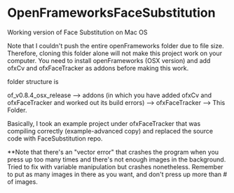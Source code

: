 # OpenFrameworksFaceSubstitution
Working version of Face Substitution on Mac OS 

Note that I couldn't push the entire openFrameworks folder due to file size. Therefore, cloning this folder alone will not make this project work on your computer. You need to install openFrameworks (OSX version) and add ofxCv and ofxFaceTracker as addons before making this work. 

folder structure is

of_v0.8.4_osx_release --> addons (in which you have added ofxCv and ofxFaceTracker and worked out its build errors)
--> ofxFaceTracker --> This Folder.

Basically, I took an example project under ofxFaceTracker that was compiling correctly (example-advanced copy) and replaced the source code with FaceSubstitution repo. 

**Note that there's an "vector error" that crashes the program when you press up too many times and there's not enough images in the background. Tried to fix with variable manipulation but crashes nonetheless. Remember to put as many images in there as you want, and don't press up more than # of images. 
